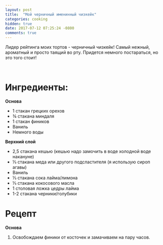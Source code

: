 ```yaml
---
layout: post
title:  "Мой черничный именинный чизкейк"
categories: cooking
hidden: true
date: 2017-07-12 07:25:24 -0800
comments: true 
---
```


Лидер рейтинга моих тортов - черничный чизкейк! Самый нежный, ароматный и просто таящий во рту.
Придется немного постараться, но это того стоит!

<!--separate--> 

# **Ингредиенты:**

**Основа**
* 1 стакан грецких орехов
* ¾ стакана миндаля
* 1 стакан фиников
* Ваниль
* Немного воды

**Верхний слой**
* 2,5 стакана кешью (кешью надо замочить в воде холодной воде накануне)
* ⅓ стакана меда или другого подсластителя (я использую сироп агавы)
* Ваниль
* ⅓ стакана сока лайма/лимона
* ⅓ стакана кокосового масла
* 1 столовая ложка цедры лайма
* 1-2 стакана черники/голубики


# **Рецепт**

**Основа**

1. Освобождаем финики от косточек и замачиваем на пару часов.
